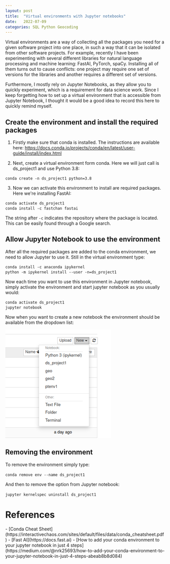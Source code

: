 ```yaml
---
layout: post
title:  "Virtual environments with Jupyter notebooks"
date:   2022-07-09
categories: SQL Python Geocoding
---
```


Virtual environments are a way of collecting all the packages you need for a given software project into one place, in such a way that it can be isolated from other software projects. For example, recently I have been experimenting with several different libraries for natural language processing and machine learning: FastAI, PyTorch, spaCy. Installing all of them turns out to cause conflicts: one project may require one set of versions for the libraries and another requires a different set of versions. 

Furthermore, I mostly rely on Jupyter Notebooks, as they allow you to quickly experiment, which is a requirement for data science work. Since I keep forgetting how to set up a virtual environment that is accessible from Jupyter Notebook, I thought it would be a good idea to record this here to quickly remind myself.

## Create the environment and install the required packages

1) Firstly make sure that conda is installed. The instructions are available here: https://docs.conda.io/projects/conda/en/latest/user-guide/install/index.html

2) Next, create a virtual environment form conda. Here we will just call is ds_project1 and use Python 3.8:

```
conda create -n ds_project1 python=3.8
```

3) Now we can activate this environment to install are required packages. Here we're installing FastAI:

```
conda activate ds_project1
conda install -c fastchan fastai
```

The string after ```-c``` indicates the repository where the package is located. This can be easily found through a Google search.

## Allow Jupyter Notebook to use the environment

After all the required packages are added to the conda environment, we need to allow Jupyter to use it. Still in the virtual environment type:

```
conda install -c anaconda ipykernel
python -m ipykernel install --user -n=ds_project1
```

Now each time you want to use this environment in Jupyter notebook, simply activate the environment and start jupyter notebook as you usually would:

```
conda activate ds_project1
jupyter notebook
```

Now when you want to create a new notebook the environment should be available from the dropdown list:

![Dropdown list with the new conda environment](/assets/images/conda_env_jupyter_dropdown.png)

## Removing the environment
To remove the environment simply type:

```conda remove env --name ds_project1```

And then to remove the option from Jupyter notebook:

```jupyter kernelspec uninstall ds_project1```

<h1>References</h1>
- [Conda Cheat Sheet](https://interactivechaos.com/sites/default/files/data/conda_cheatsheet.pdf)
- [Fast AI](https://docs.fast.ai)
- [How to add your conda environment to your jupyter notebook in just 4 steps](https://medium.com/@nrk25693/how-to-add-your-conda-environment-to-your-jupyter-notebook-in-just-4-steps-abeab8b8d084)